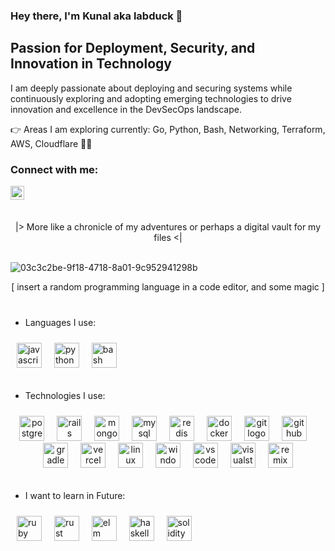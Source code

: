 

### Hey there, I'm Kunal aka labduck 🐤

## Passion for Deployment, Security, and Innovation in Technology  

I am deeply passionate about deploying and securing systems while continuously exploring and adopting emerging technologies to drive innovation and excellence in the DevSecOps landscape.

👉 Areas I am exploring currently: Go, Python, Bash, Networking, Terraform, AWS, Cloudflare 👨‍💻
<br/>


### Connect with me:

[<img align="left" alt="kunalyadavaa| Twitter" width="22px" src="https://cdn.jsdelivr.net/npm/simple-icons@v3/icons/twitter.svg" />][twitter]
<br/>
###
<br>

<div align="center">
|> More like a chronicle of my adventures or perhaps a digital vault for my files <|
</div>

<br>

![03c3c2be-9f18-4718-8a01-9c952941298b](https://github.com/user-attachments/assets/242cc16a-9399-4988-bcc2-79aa6db43288)

<div align="center">
     [ insert a random programming language in a code editor, and some magic ]
</div>

<br>

###

- Languages I use:

<div align="left" style="padding: 10px;">
  <img src="https://skillicons.dev/icons?i=js" height="40" alt="javascript logo"  />
  <img width="12" />
  <img src="https://skillicons.dev/icons?i=py" height="40" alt="python logo"  />
  <img width="12" />
  <img src="https://skillicons.dev/icons?i=bash" height="40" alt="bash logo"  />
  <img width="12" />
</div>

###

- Technologies I use:

<div align="center" style="padding: 10px;">
  <img src="https://skillicons.dev/icons?i=postgres" height="40" alt="postgresql logo"  />
  <img width="12" />
  <img src="https://skillicons.dev/icons?i=rails" height="40" alt="rails logo"  />
  <img width="12" />
  <img src="https://skillicons.dev/icons?i=mongodb" height="40" alt="mongodb logo"  />
  <img width="12" />
  <img src="https://skillicons.dev/icons?i=mysql" height="40" alt="mysql logo"  />
  <img width="12" />
  <img src="https://skillicons.dev/icons?i=redis" height="40" alt="redis logo"  />
  <img width="12" />
  <img src="https://skillicons.dev/icons?i=docker" height="40" alt="docker logo"  />
  <img width="12" />
  <img src="https://skillicons.dev/icons?i=git" height="40" alt="git logo"  />
  <img width="12" />
  <img src="https://skillicons.dev/icons?i=github" height="40" alt="github logo"  />
  <img width="12" />
  <img src="https://skillicons.dev/icons?i=gradle" height="40" alt="gradle logo"  />
  <img width="12" />
  <img src="https://skillicons.dev/icons?i=vercel" height="40" alt="vercel logo"  />
  <img width="12" />
  <img src="https://skillicons.dev/icons?i=linux" height="40" alt="linux logo"  />
  <img width="12" />
  <img src="https://cdn.jsdelivr.net/gh/devicons/devicon/icons/windows8/windows8-original.svg" height="40" alt="windows10 logo"  />
  <img width="12" />
  <img src="https://skillicons.dev/icons?i=vscode" height="40" alt="vscode logo"  />
  <img width="12" />
  <img src="https://skillicons.dev/icons?i=visualstudio" height="40" alt="visualstudio logo"  />
  <img width="12" />
  <img src="https://skillicons.dev/icons?i=remix" height="40" alt="remix logo"  />
</div>

###

- I want to learn in Future:

<div align="left" style="padding: 10px;">
<img src="https://skillicons.dev/icons?i=ruby" height="40" alt="ruby logo"  />
<img width="12" />
<img src="https://skillicons.dev/icons?i=rust" height="40" alt="rust logo"  />
<img width="12" />
<img src="https://cdn.jsdelivr.net/gh/devicons/devicon/icons/elm/elm-original.svg" height="40" alt="elm logo"  />
<img width="12" />
<img src="https://skillicons.dev/icons?i=haskell" height="40" alt="haskell logo"  />
<img width="12" />
<img src="https://skillicons.dev/icons?i=solidity" height="40" alt="solidity logo"  />
</div>

[twitter]: https://x.com/KunalYadavaa
